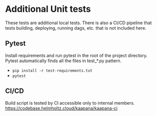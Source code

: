 # Additional Unit tests

These tests are additional local tests.
There is also a CI/CD pipeline that tests building, deploying, running dags, etc. that is not included here.

## Pytest

Install requirements and run pytest in the root of the project directory.
Pytest automatically finds all the files in test_*.py pattern.

- `pip install -r test-requirements.txt`
- `pytest`

## CI/CD

Build script is tested by CI accessible only to internal members.
https://codebase.helmholtz.cloud/kaapana/kaapana-ci
